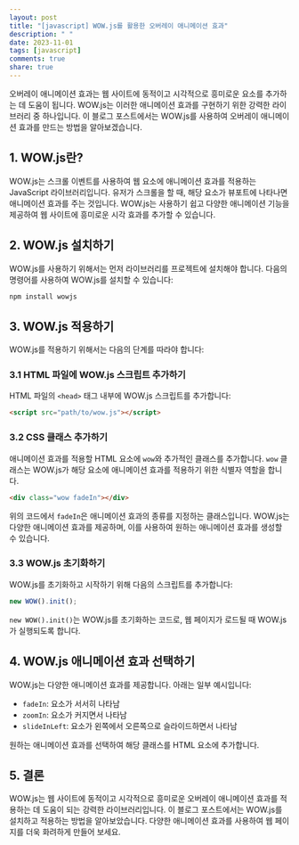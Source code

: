 ```yaml
---
layout: post
title: "[javascript] WOW.js를 활용한 오버레이 애니메이션 효과"
description: " "
date: 2023-11-01
tags: [javascript]
comments: true
share: true
---
```


오버레이 애니메이션 효과는 웹 사이트에 동적이고 시각적으로 흥미로운 요소를 추가하는 데 도움이 됩니다. WOW.js는 이러한 애니메이션 효과를 구현하기 위한 강력한 라이브러리 중 하나입니다. 이 블로그 포스트에서는 WOW.js를 사용하여 오버레이 애니메이션 효과를 만드는 방법을 알아보겠습니다.

## 1. WOW.js란?

WOW.js는 스크롤 이벤트를 사용하여 웹 요소에 애니메이션 효과를 적용하는 JavaScript 라이브러리입니다. 유저가 스크롤을 할 때, 해당 요소가 뷰포트에 나타나면 애니메이션 효과를 주는 것입니다. WOW.js는 사용하기 쉽고 다양한 애니메이션 기능을 제공하여 웹 사이트에 흥미로운 시각 효과를 추가할 수 있습니다.

## 2. WOW.js 설치하기

WOW.js를 사용하기 위해서는 먼저 라이브러리를 프로젝트에 설치해야 합니다. 다음의 명령어를 사용하여 WOW.js를 설치할 수 있습니다:

```bash
npm install wowjs
```

## 3. WOW.js 적용하기

WOW.js를 적용하기 위해서는 다음의 단계를 따라야 합니다:

### 3.1 HTML 파일에 WOW.js 스크립트 추가하기

HTML 파일의 `<head>` 태그 내부에 WOW.js 스크립트를 추가합니다:

```html
<script src="path/to/wow.js"></script>
```

### 3.2 CSS 클래스 추가하기

애니메이션 효과를 적용할 HTML 요소에 `wow`와 추가적인 클래스를 추가합니다. `wow` 클래스는 WOW.js가 해당 요소에 애니메이션 효과를 적용하기 위한 식별자 역할을 합니다.

```html
<div class="wow fadeIn"></div>
```

위의 코드에서 `fadeIn`은 애니메이션 효과의 종류를 지정하는 클래스입니다. WOW.js는 다양한 애니메이션 효과를 제공하며, 이를 사용하여 원하는 애니메이션 효과를 생성할 수 있습니다.

### 3.3 WOW.js 초기화하기

WOW.js를 초기화하고 시작하기 위해 다음의 스크립트를 추가합니다:

```javascript
new WOW().init();
```

`new WOW().init()`는 WOW.js를 초기화하는 코드로, 웹 페이지가 로드될 때 WOW.js가 실행되도록 합니다.

## 4. WOW.js 애니메이션 효과 선택하기

WOW.js는 다양한 애니메이션 효과를 제공합니다. 아래는 일부 예시입니다:

- `fadeIn`: 요소가 서서히 나타남
- `zoomIn`: 요소가 커지면서 나타남
- `slideInLeft`: 요소가 왼쪽에서 오른쪽으로 슬라이드하면서 나타남

원하는 애니메이션 효과를 선택하여 해당 클래스를 HTML 요소에 추가합니다.

## 5. 결론

WOW.js는 웹 사이트에 동적이고 시각적으로 흥미로운 오버레이 애니메이션 효과를 적용하는 데 도움이 되는 강력한 라이브러리입니다. 이 블로그 포스트에서는 WOW.js를 설치하고 적용하는 방법을 알아보았습니다. 다양한 애니메이션 효과를 사용하여 웹 페이지를 더욱 화려하게 만들어 보세요.
